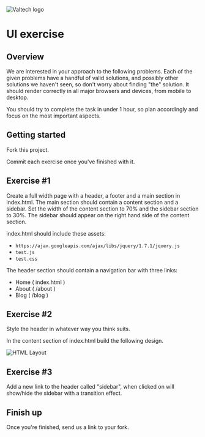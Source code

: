 ![Valtech logo](http://i.imgur.com/32Oipl4.png "Valtech logo")

UI exercise
==============================

Overview
--------

We are interested in your approach to the following problems. Each of the given problems have a handful of valid solutions, and possibly other solutions we haven't seen, so don't worry about finding "the" solution. It should render correctly in all major browsers and devices, from mobile to desktop.

You should try to complete the task in under 1 hour, so plan accordingly and focus on the most important aspects.

Getting started
---------------
Fork this project.

Commit each exercise once you've finished with it.

Exercise #1
-----------
Create a full width page with a header, a footer and a main section in index.html. The main section should contain a content section and a sidebar. Set the width of the content section to 70% and the sidebar section to 30%. The sidebar should appear on the right hand side of the content section.

index.html should include these assets:

- `https://ajax.googleapis.com/ajax/libs/jquery/1.7.1/jquery.js`
- `test.js`
- `test.css`

The header section should contain a navigation bar with three links:

- Home ( index.html )
- About ( /about )
- Blog ( /blog )

Exercise #2
-----------
Style the header in whatever way you think suits.

In the content section of index.html build the following design.

![HTML Layout](http://i.imgur.com/Q9dHL3d.png "HTML Layout")

Exercise #3
-----------
Add a new link to the header called "sidebar", when clicked on will show/hide the sidebar with a transition effect.

Finish up
---------
Once you're finished, send us a link to your fork.
